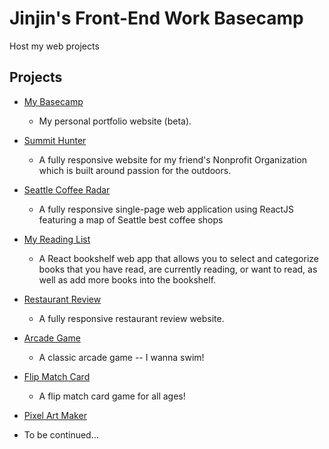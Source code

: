 # Jinjin's Front-End Work Basecamp

Host my web projects

## Projects
* [My Basecamp](https://janeevans.github.io/my-portfolio-website/)
    - My personal portfolio website (beta).
    
* [Summit Hunter](https://janeevans.github.io/SummitHunter/)
    - A fully responsive website for my friend's Nonprofit Organization which is built around passion for the outdoors.

* [Seattle Coffee Radar](https://janeevans.github.io/seattle-coffee-radar/)
    - A fully responsive single-page web application using ReactJS featuring a map of Seattle best coffee shops

* [My Reading List](https://janeevans.github.io/myReads)
    - A React bookshelf web app that allows you to select and categorize books that you have read, are currently reading, or want to read, as well as add more books into the bookshelf.

* [Restaurant Review](https://janeevans.github.io/restaurant-review/)
    - A fully responsive restaurant review website.

* [Arcade Game](https://janeevans.github.io/arcade-game/)
    - A classic arcade game -- I wanna swim!

* [Flip Match Card](https://janeevans.github.io/match-card/)
    - A flip match card game for all ages!

* [Pixel Art Maker](https://janeevans.github.io/pixel-art-maker/)


<!-- * [Feed Reader Testing](https://janeevans.github.io/feed-reader-testing/) -->
* To be continued...

